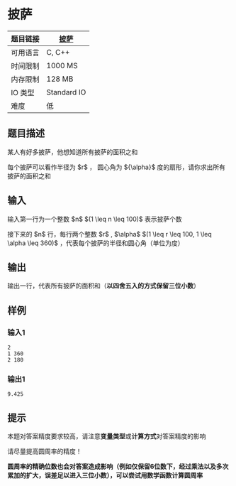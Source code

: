 # 披萨

| 题目链接 | [披萨](http://xmuoj.com/problem/CPP007) |
| --- | --- |
| 可用语言 | C, C++ |
| 时间限制 | 1000 MS |
| 内存限制 | 128 MB |
| IO 类型 | Standard IO |
| 难度 | 低 |

## 题目描述

<p>某人有好多披萨，他想知道所有披萨的面积之和</p><p>每个披萨可以看作半径为  $r$ ， 圆心角为  ${\alpha}$  度的扇形，请你求出所有披萨的面积之和</p>

## 输入

<p>输入第一行为一个整数   $n$    $(1 \leq n \leq 100)$  表示披萨个数</p><p>接下来的   $n$   行，每行两个整数  $r$ ,  $\alpha$   $(1 \leq r \leq 100, 1 \leq \alpha \leq 360)$  ，代表每个披萨的半径和圆心角（单位为度）</p>

## 输出

<p>输出一行，代表所有披萨的面积和（<strong>以四舍五入的方式保留三位小数</strong>）</p>

## 样例

### 输入1

```
2
1 360
2 180
```

### 输出1

```
9.425
```

## 提示

<p>本题对答案精度要求较高，请注意<strong>变量类型</strong>或<strong>计算方式</strong>对答案精度的影响</p><p>请尽量提高圆周率的精度！</p><p><strong>圆周率的精确位数也会对答案造成影响（例如仅保留6位数下，经过乘法以及多次累加的扩大，误差足以进入三位小数），可以尝试用数学函数计算圆周率</strong></p>

